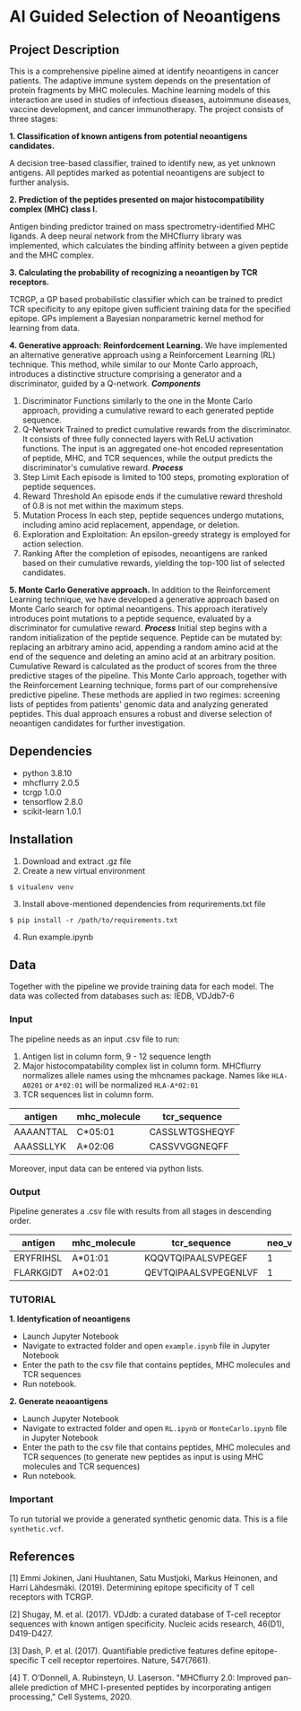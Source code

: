 # AI Guided Selection of Neoantigens
## Project Description
This is a comprehensive pipeline aimed at identify neoantigens in cancer patients. The adaptive immune system depends on the presentation of protein fragments by MHC molecules. Machine learning models of this interaction are used in studies of infectious diseases, autoimmune diseases, vaccine development, and cancer immunotherapy. The project consists of three stages: 

**1. Classification of known antigens from potential neoantigens candidates.**

A decision tree-based classifier, trained to identify new, as yet unknown antigens. All peptides marked as potential neoantigens are subject to further analysis.


**2. Prediction of the peptides presented on major histocompatibility complex (MHC) class I.**

Antigen binding predictor trained on mass spectrometry-identified MHC ligands. A deep neural network from the MHCflurry library was implemented, which calculates the binding affinity between a given peptide and the MHC complex.

**3. Calculating the probability of recognizing a neoantigen by TCR receptors.**

TCRGP, a GP based probabilistic classifier which can be trained to predict TCR specificity to any epitope given sufficient training data for the specified epitope. GPs implement a Bayesian nonparametric kernel method for learning from data.

**4. Generative approach: Reinfordcement Learning.**
We have implemented an alternative generative approach using a Reinforcement Learning (RL) technique. This method, while similar to our Monte Carlo approach, introduces a distinctive structure comprising a generator and a discriminator, guided by a Q-network.
***Components***
1. Discriminator
   Functions similarly to the one in the Monte Carlo approach, providing a cumulative reward to each generated peptide sequence.
2. Q-Network
   Trained to predict cumulative rewards from the discriminator. It consists of three fully connected layers with ReLU activation functions. The input is an aggregated one-hot encoded representation of peptide, MHC, and TCR sequences, while the output predicts the discriminator's cumulative reward.
***Process***
1. Step Limit
   Each episode is limited to 100 steps, promoting exploration of peptide sequences.
2. Reward Threshold
   An episode ends if the cumulative reward threshold of 0.8 is not met within the maximum steps.
3. Mutation Process
   In each step, peptide sequences undergo mutations, including amino acid replacement, appendage, or deletion.
4. Exploration and Exploitation:
   An epsilon-greedy strategy is employed for action selection.
5. Ranking
   After the completion of episodes, neoantigens are ranked based on their cumulative rewards, yielding the top-100 list of selected candidates.

**5. Monte Carlo Generative approach.**
In addition to the Reinforcement Learning technique, we have developed a generative approach based on Monte Carlo search for optimal neoantigens. This approach iteratively introduces point mutations to a peptide sequence, evaluated by a discriminator for cumulative reward.
***Process***
Initial step begins with a random initialization of the peptide sequence. Peptide can be mutated by: replacing an arbitrary amino acid, appending a random amino acid at the end of the sequence and deleting an amino acid at an arbitrary position.
Cumulative Reward is calculated as the product of scores from the three predictive stages of the pipeline. This Monte Carlo approach, together with the Reinforcement Learning technique, forms part of our comprehensive predictive pipeline. These methods are applied in two regimes: screening lists of peptides from patients' genomic data and analyzing generated peptides. This dual approach ensures a robust and diverse selection of neoantigen candidates for further investigation.
   
## Dependencies
* python 3.8.10
* mhcflurry 2.0.5
* tcrgp 1.0.0
* tensorflow 2.8.0
* scikit-learn 1.0.1

## Installation 
1. Download and extract .gz file
2. Create a new virtual environment

`$ vitualenv venv`

3. Install above-mentioned dependencies from requrirements.txt file

 `$ pip install -r /path/to/requirements.txt`

4. Run example.ipynb

## Data
Together with the pipeline we provide training data for each model. The data was collected from databases such as: IEDB, VDJdb7-6

### Input
The pipeline needs as an input .csv file to run:

1. Antigen list in column form,  9 - 12 sequence length
2. Major histocompatability complex list in column form. MHCflurry normalizes allele names using the mhcnames package. Names like `HLA-A0201` or `A*02:01` will be normalized `HLA-A*02:01`
3. TCR sequences list in column form. 


| antigen     |  mhc_molecule    |  tcr_sequence | 
| ----------- |  ----------- | ----------- |
| AAAANTTAL   |  C*05:01   | CASSLWTGSHEQYF |
| AAASSLLYK   |  A*02:06   | CASSVVGGNEQFF |

Moreover, input data can be entered via python lists.

### Output
Pipeline generates a .csv file with results from all stages in descending order. 

|antigen|mhc_molecule|tcr_sequence|neo_vs_anti|mhc_presentation_score|tcr_probability|
|-------|------------|------------|-----------|----------------------|---------------|
|ERYFRIHSL|A*01:01|KQQVTQIPAALSVPEGEF|1|0.9846125|0.9123411|
|FLARKGIDT|A*02:01|QEVTQIPAALSVPEGENLVF|1|0.8462521|0.8241231|

### TUTORIAL
**1. Identyfication of neoantigens**
- Launch Jupyter Notebook
- Navigate to extracted folder and open `example.ipynb` file in Jupyter Notebook
- Enter the path to the csv file that contains peptides, MHC molecules and TCR sequences
- Run notebook.

**2. Generate neaoantigens**
- Launch Jupyter Notebook
- Navigate to extracted folder and open `RL.ipynb` or `MonteCarlo.ipynb` file in Jupyter Notebook
- Enter the path to the csv file that contains peptides, MHC molecules and TCR sequences (to generate new peptides as input is using MHC molecules and TCR sequences)
- Run notebook.

### Important ###
To run tutorial we provide a generated synthetic genomic data. This is a file `synthetic.vcf`. 
## References

[1] Emmi Jokinen, Jani Huuhtanen, Satu Mustjoki, Markus Heinonen, and Harri Lähdesmäki. (2019). Determining epitope specificity of T cell receptors with TCRGP.

[2] Shugay, M. et al. (2017). VDJdb: a curated database of T-cell receptor sequences with known antigen specificity. Nucleic acids research, 46(D1), D419-D427.

[3] Dash, P. et al. (2017). Quantifiable predictive features define epitope-specific T cell receptor repertoires. Nature, 547(7661).

[4] T. O'Donnell, A. Rubinsteyn, U. Laserson. "MHCflurry 2.0: Improved pan-allele prediction of MHC I-presented peptides by incorporating antigen processing," Cell Systems, 2020. 
